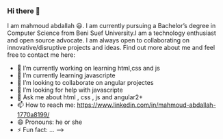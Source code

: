 ### Hi there 👋

I am mahmoud abdallah 😃. I am currently pursuing a Bachelor’s degree in Computer Science from Beni Suef University.I am a technology enthusiast and open source advocate. I am always open to collaborating on innovative/disruptive projects and ideas. Find out more about me and feel free to contact me here:

- 🔭 I’m currently working on learning html,css and js 
- 🌱 I’m currently learning javascripte
- 👯 I’m looking to collaborate on angular projectes
- 🤔 I’m looking for help with javascripte
- 💬 Ask me about html , css , js and angular2+
- 📫 How to reach me: https://www.linkedin.com/in/mahmoud-abdallah-1770a8199/
- 😄 Pronouns: he or she
- ⚡ Fun fact: ...
-->


